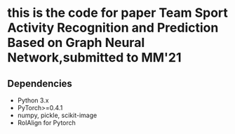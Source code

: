 # this is the code for paper Team Sport Activity Recognition and Prediction Based on Graph Neural Network,submitted to MM'21

## Dependencies
* Python 3.x
* PyTorch>=0.4.1
* numpy, pickle, scikit-image
* RoIAlign for Pytorch

